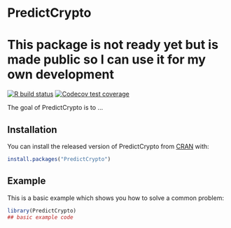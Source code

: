 
# PredictCrypto

# This package is not ready yet but is made public so I can use it for my own development

<!-- badges: start -->
[![R build status](https://github.com/ries9112/PredictCrypto/workflows/R-CMD-check/badge.svg)](https://github.com/ries9112/PredictCrypto/actions)
[![Codecov test coverage](https://codecov.io/gh/ries9112/PredictCrypto/branch/master/graph/badge.svg)](https://codecov.io/gh/ries9112/PredictCrypto?branch=master)
<!-- badges: end -->

The goal of PredictCrypto is to ...

## Installation

You can install the released version of PredictCrypto from [CRAN](https://CRAN.R-project.org) with:

``` r
install.packages("PredictCrypto")
```

## Example

This is a basic example which shows you how to solve a common problem:

``` r
library(PredictCrypto)
## basic example code
```


